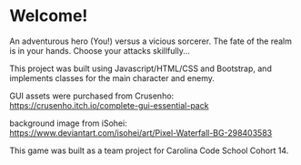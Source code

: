 # Welcome!

An adventurous hero (You!) versus a vicious sorcerer. The fate of the realm is in your hands. Choose your attacks skillfully...

This project was built using Javascript/HTML/CSS and Bootstrap, and implements classes for the main character and enemy.

GUI assets were purchased from Crusenho:
https://crusenho.itch.io/complete-gui-essential-pack

background image from iSohei:
https://www.deviantart.com/isohei/art/Pixel-Waterfall-BG-298403583

This game was built as a team project for Carolina Code School Cohort 14.
